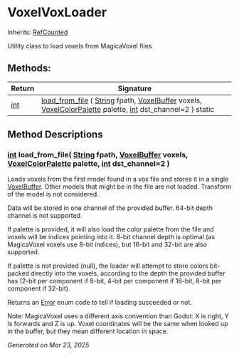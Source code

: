 # VoxelVoxLoader

Inherits: [RefCounted](https://docs.godotengine.org/en/stable/classes/class_refcounted.html)

Utility class to load voxels from MagicaVoxel files

## Methods: 


Return                                                                | Signature                                                                                                                                                                                                                                                                                                    
--------------------------------------------------------------------- | -------------------------------------------------------------------------------------------------------------------------------------------------------------------------------------------------------------------------------------------------------------------------------------------------------------
[int](https://docs.godotengine.org/en/stable/classes/class_int.html)  | [load_from_file](#i_load_from_file) ( [String](https://docs.godotengine.org/en/stable/classes/class_string.html) fpath, [VoxelBuffer](VoxelBuffer.md) voxels, [VoxelColorPalette](VoxelColorPalette.md) palette, [int](https://docs.godotengine.org/en/stable/classes/class_int.html) dst_channel=2 ) static 
<p></p>

## Method Descriptions

### [int](https://docs.godotengine.org/en/stable/classes/class_int.html)<span id="i_load_from_file"></span> **load_from_file**( [String](https://docs.godotengine.org/en/stable/classes/class_string.html) fpath, [VoxelBuffer](VoxelBuffer.md) voxels, [VoxelColorPalette](VoxelColorPalette.md) palette, [int](https://docs.godotengine.org/en/stable/classes/class_int.html) dst_channel=2 ) 

Loads voxels from the first model found in a vox file and stores it in a single [VoxelBuffer](VoxelBuffer.md). Other models that might be in the file are not loaded. Transform of the model is not considered.

Data will be stored in one channel of the provided buffer. 64-bit depth channel is not supported.

If palette is provided, it will also load the color palette from the file and voxels will be indices pointing into it. 8-bit channel depth is optimal (as MagicaVoxel voxels use 8-bit indices), but 16-bit and 32-bit are also supported. 

If palette is not provided (null), the loader will attempt to store colors bit-packed directly into the voxels, according to the depth the provided buffer has (2-bit per component if 8-bit, 4-bit per component if 16-bit, 8-bit per component if 32-bit).

Returns an [Error](https://docs.godotengine.org/en/stable/classes/class_error.html) enum code to tell if loading succeeded or not.

Note: MagicaVoxel uses a different axis convention than Godot: X is right, Y is forwards and Z is up. Voxel coordinates will be the same when looked up in the buffer, but they mean different location in space.

_Generated on Mar 23, 2025_

